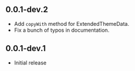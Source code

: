 ## 0.0.1-dev.2

* Add `copyWith` method for ExtendedThemeData.
* Fix a bunch of typos in documentation.

## 0.0.1-dev.1

* Initial release
